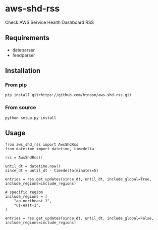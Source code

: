 # aws-shd-rss
Check AWS Service Health Dashboard RSS

## Requirements

* dateparser
* feedparser

## Installation

### From pip

```
pip install git+https://github.com/htnosm/aws-shd-rss.git
```

### From source

```
python setup.py install
```

## Usage

```
from aws_shd_rss import AwsShdRss
from datetime import datetime, timedelta

rss = AwsShdRss()

until_dt = datetime.now()
since_dt = until_dt - timedelta(minutes=5)

entries = rss.get_updates(since_dt, until_dt, include_global=True, include_regions=include_regions)

# specific region
include_regions = [
    "ap-northeast-1",
    "us-east-1",
]

entries = rss.get_updates(since_dt, until_dt, include_global=False, include_regions=include_regions)
```
